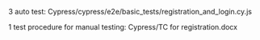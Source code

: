 3 auto test:
Cypress/cypress/e2e/basic_tests/registration_and_login.cy.js 

1 test procedure for manual testing:
Cypress/TC for registration.docx
